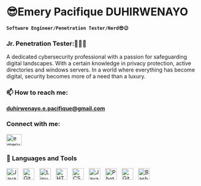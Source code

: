 # 😎Emery Pacifique DUHIRWENAYO

**`Software Engineer/Penetration Tester/Nerd😎😉`**
<h3>Jr. Penetration Tester:👨🏾‍💻</h3>

A dedicated cybersecurity professional with a passion for safeguarding digital landscapes. With a certain knowledge in privacy protection, active directories and windows servers. In a world where everything has become digital, security becomes more of a need than a luxury.




### 📫 How to reach me:
 **duhirwenayo.e.pacifique@gmail.com**

### Connect with me:
<p align="left" width="30px" style="padding-right:10px;">
<a href="https://linkedin.com/in/emery pacifique duhirwenayo" target="blank"><img align="center" src="https://raw.githubusercontent.com/rahuldkjain/github-profile-readme-generator/master/src/images/icons/Social/linked-in-alt.svg" alt="emery pacifique duhirwenayo" height="30" width="40" /></a>
</p>

### 🧰 Languages and Tools

<img align="left" alt="Java" width="30px" style="padding-right:10px;" src="https://cdn.jsdelivr.net/gh/devicons/devicon/icons/java/java-original.svg"/>

<img align="left" alt="Git" width="30px" style="padding-right:10px;" src="https://cdn.jsdelivr.net/gh/devicons/devicon/icons/git/git-original.svg" />
<img align="left" alt="Linux" width="30px" style="padding-right:10px;" src="https://cdn.jsdelivr.net/gh/devicons/devicon/icons/linux/linux-original.svg" />
<img align="left" alt="HTML" width="30px" style="padding-right:10px;" src="https://cdn.jsdelivr.net/gh/devicons/devicon/icons/html5/html5-plain.svg" />
<img align="left" alt="CSS" width="30px" style="padding-right:10px;" src="https://cdn.jsdelivr.net/gh/devicons/devicon/icons/css3/css3-plain.svg" />
<img align="left" alt="JavaScript" width="30px" style="padding-right:10px;" src="https://cdn.jsdelivr.net/gh/devicons/devicon/icons/javascript/javascript-plain.svg" />
<img align="left" alt="Photoshop" width="30px" style="padding-right:10px;" src="https://pngimg.com/uploads/photoshop/photoshop_PNG12.png" />
<img align="left" alt="GitHub" width="30px" style="padding-right:10px;" src="https://logos-world.net/wp-content/uploads/2020/11/GitHub-Symbol.png" />
<img align="left" alt="Bash" width="30px" style="padding-right:10px;" src="https://www.gitkraken.com/wp-content/uploads/2022/02/CLI-stands-forHero.png" />
<br />

#



